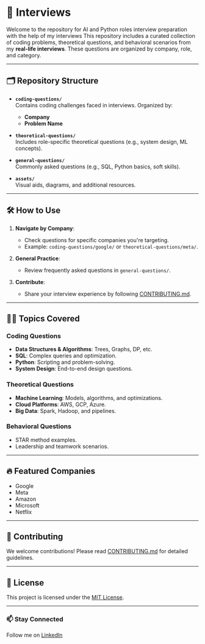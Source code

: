 # 🚀 Interviews

Welcome to the repository for AI and Python roles interview preparation with the help of my interviews This repository includes a curated collection of coding problems, theoretical questions, and behavioral scenarios from my **real-life interviews**. These questions are organized by company, role, and category.

---

## 🗂️ Repository Structure

- **`coding-questions/`**  
  Contains coding challenges faced in interviews. Organized by:
  - **Company**
  - **Problem Name**
  
- **`theoretical-questions/`**  
  Includes role-specific theoretical questions (e.g., system design, ML concepts).
  
- **`general-questions/`**  
  Commonly asked questions (e.g., SQL, Python basics, soft skills).

- **`assets/`**  
  Visual aids, diagrams, and additional resources.

---

## 🛠️ How to Use

1. **Navigate by Company**:  
   - Check questions for specific companies you're targeting.
   - Example: `coding-questions/google/` or `theoretical-questions/meta/`.

2. **General Practice**:  
   - Review frequently asked questions in `general-questions/`.

3. **Contribute**:  
   - Share your interview experience by following [CONTRIBUTING.md](CONTRIBUTING.md).

---

## 🧑‍💻 Topics Covered

### Coding Questions
- **Data Structures & Algorithms**: Trees, Graphs, DP, etc.
- **SQL**: Complex queries and optimization.
- **Python**: Scripting and problem-solving.
- **System Design**: End-to-end design questions.

### Theoretical Questions
- **Machine Learning**: Models, algorithms, and optimizations.
- **Cloud Platforms**: AWS, GCP, Azure.
- **Big Data**: Spark, Hadoop, and pipelines.

### Behavioral Questions
- STAR method examples.
- Leadership and teamwork scenarios.

---

## 🔥 Featured Companies
- Google
- Meta
- Amazon
- Microsoft
- Netflix

---

## 🌟 Contributing

We welcome contributions! Please read [CONTRIBUTING.md](CONTRIBUTING.md) for detailed guidelines.

---

## 📝 License

This project is licensed under the [MIT License](LICENSE).

---

### 📫 Stay Connected
Follow me on [LinkedIn](https://linkedin.com/in/ak901d)

